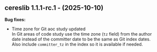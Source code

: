 ## cereslib 1.1.1-rc.1 - (2025-10-10)

**Bug fixes:**

 * Time zone for Git aoc study updated\
   In Git areas of code study use the time zone (`tz` field) from the
   author date instead of the committer date to be the same as Git index
   dates. Also include `committer_tz` in the index so it is available if
   needed.

